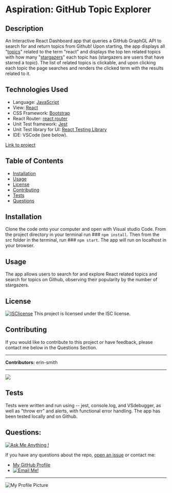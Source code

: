 

# Aspiration: GitHub Topic Explorer

## Description
  An Interactive React Dashboard app that queries a GitHub GraphGL API to search for and return topics from Github!  Upon starting, the app displays all "[topics](https://docs.github.com/en/free-pro-team@latest/graphql/reference/objects#topic)" related to the term "react" and displays the top ten related topics with how many 
  "[stargazers](https://docs.github.com/en/free-pro-team@latest/graphql/reference/objects#stargazerconnection)" each topic has (stargazers are users that have starred a topic). The list of related topics is clickable, and upon clicking each topic the page searches and renders the clicked term with the results related to it.

## Technologies Used  
  
- Language: [JavaScript](https://developer.mozilla.org/en-US/docs/Web/JavaScript/Guide)
- View: [React](https://reactjs.org/)
- CSS Framework: [Bootstrap](https://getbootstrap.com/)
- React Router: [react router](https://www.npmjs.com/package/react-router-dom)
- Unit Test framework: [Jest](https://jestjs.io/)
- Unit Test library for UI: [React Testing Library](https://testing-library.com/docs/react-testing-library/intro)
- IDE: VSCode (see below).  
      

[Link to project](https://github.com/erin-smith/Aspiration) 


## Table of Contents
* [Installation](#Installation)
* [Usage](#Usage)
* [License](#License)
* [Contributing](#Contributing)
* [Tests](#Tests)
* [Questions](#Questions)
 
 
## Installation 
  Clone the code onto your computer and open with Visual studio Code.  From the project directory in your terminal run ### `npm install`.  Then from the src folder in the terminal, run ### `npm start`.  The app will run on localhost in your browser. 

## Usage 
  The app allows users to search for and explore React related topics and search for topics on Github, observing their popularity by the number of stargazers. 

## License 
[![ISClicense](https://img.shields.io/badge/license-ISC-blue.svg)](https://shields.io/)
  This project is licensed under the ISC license. 

## Contributing   
 If you would like to contribute to this project or have feedback, please contact me below in the Questions Section.
***
 **Contributors:** erin-smith   
***
[![](https://sourcerer.io/fame/erin-smith/erin-smith/Aspiration/images/0)](https://sourcerer.io/fame/erin-smith/erin-smith/Aspiration/links/0)

## Tests 
  Tests were written and run using -- jest, console.log, and VSdebugger, as well as "throw err" and alerts, with functional error handling. The app has been tested locally and on Github.

## Questions:  
[![Ask Me Anything !](https://img.shields.io/badge/Ask%20me-anything-1abc9c.svg)](https://GitHub.com/erin-smith)  

  If you have any questions about the repo, [open an issue](https://github.com/erin-smith/Aspiration/issues/new) or contact me:  

* [My GitHub Profile](http://github.com/erin-smith)
* [![Email Me!](https://img.shields.io/badge/email:-erin.acumen@gmail.com-9cf.svg)](<"mailto:erin.acumen@gmail.com">)
***
![My Profile Picture](https://avatars.githubusercontent.com/erin-smith?size=300)